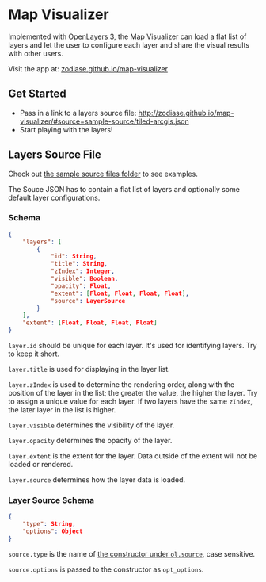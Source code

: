 # Map Visualizer

Implemented with [OpenLayers 3](http://openlayers.org/), the Map Visualizer can load a flat list of layers and let the user to configure each layer and share the visual results with other users.

Visit the app at: [zodiase.github.io/map-visualizer](http://zodiase.github.io/map-visualizer/)

## Get Started
- Pass in a link to a layers source file: http://zodiase.github.io/map-visualizer/#source=sample-source/tiled-arcgis.json
- Start playing with the layers!

## Layers Source File
Check out [the sample source files folder](https://github.com/Zodiase/map-visualizer/tree/gh-pages/sample-source) to see examples.

The Souce JSON has to contain a flat list of layers and optionally some default layer configurations.

### Schema
```JSON
{
    "layers": [
        {
            "id": String,
            "title": String,
            "zIndex": Integer,
            "visible": Boolean,
            "opacity": Float,
            "extent": [Float, Float, Float, Float],
            "source": LayerSource
        }
    ],
    "extent": [Float, Float, Float, Float]
}
```

`layer.id` should be unique for each layer. It's used for identifying layers. Try to keep it short.

`layer.title` is used for displaying in the layer list.

`layer.zIndex` is used to determine the rendering order, along with the position of the layer in the list; the greater the value, the higher the layer. Try to assign a unique value for each layer. If two layers have the same `zIndex`, the later layer in the list is higher.

`layer.visible` determines the visibility of the layer.

`layer.opacity` determines the opacity of the layer.

`layer.extent` is the extent for the layer. Data outside of the extent will not be loaded or rendered.

`layer.source` determines how the layer data is loaded.

### Layer Source Schema
```JSON
{
    "type": String,
    "options": Object
}
```

`source.type` is the name of [the constructor under `ol.source`](http://openlayers.org/en/latest/apidoc/ol.source.html), case sensitive.

`source.options` is passed to the constructor as `opt_options`.
